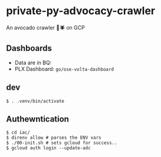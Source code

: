 # private-py-advocacy-crawler

An avocado crawler  🥑🕷️ on GCP


## Dashboards

* Data are in BQ:
* PLX Dashboard: `go/ose-volta-dashboard`


## dev

```
$ . .venv/bin/activate
```

## Authewntication

```
$ cd iac/
$ direnv allow # parses the ENV vars
$ ./00-init.sh # sets gcloud for success..
$ gcloud auth login --update-adc
```
